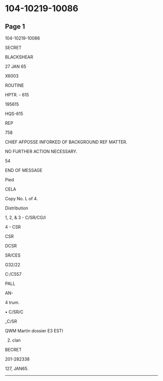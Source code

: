# 104-10219-10086

## Page 1

104-10219-10086

SECRET

BLACKSHEAR

27 JAN 65

X6003

ROUTINE

HPTR. - 615

195615

HQS-615

REP

758

CHIEF AFPOSSE INFORKED OF BACKGROUND REF MATTER.

NO FURTHER ACTION NECESSARY.

54

END OF MESSAGE

Pied

CELA

Copy No. L of 4.

Distribution

1, 2, & 3 - C/SR/CG/I

4 - CSR

CSR

DCSR

SR/CES

G32/22

C:/C557

PALL

AN-

4 trum.

• C/SR/C

_C/SR

QWM Martin dossier E3 ESTI

2. clan

BECRET

201-282338

127, JAN65.

---

